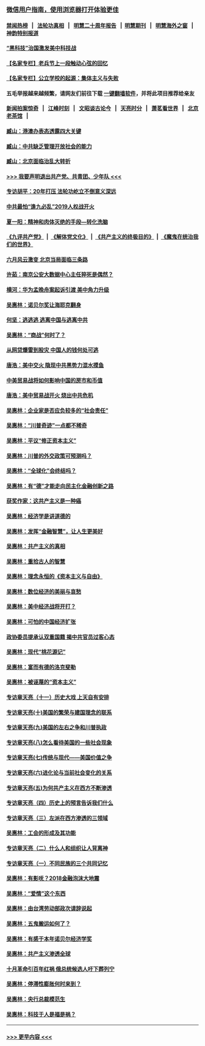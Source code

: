 ### [微信用户指南，使用浏览器打开体验更佳](https://github.com/gfw-breaker/banned-news1/blob/master/indexes/wechat-guide.md?t=0)
#### [禁闻热榜](热点新闻.md?t=0)  &nbsp;&nbsp;|&nbsp;&nbsp; [法轮功真相](https://github.com/gfw-breaker/truth/blob/master/README.md?t=0) &nbsp;&nbsp;|&nbsp;&nbsp; [明慧二十周年报告](https://github.com/gfw-breaker/mh-reports/blob/master/README.md?t=0) &nbsp;&nbsp;|&nbsp;&nbsp;[明慧期刊](https://github.com/gfw-breaker/mh-qikan) &nbsp;&nbsp;|&nbsp;&nbsp; [明慧海外之窗](https://github.com/gfw-breaker/mh-news/blob/master/README.md?t=0) &nbsp;&nbsp;|&nbsp;&nbsp; [神韵特别报道](https://github.com/gfw-breaker/mh-news/blob/master/shenyun.md?t=0)
#### [“黑科技”治国激发美中科技战](../pages/nsc423/n11638056.md?t=02041111) 
#### [【名家专栏】老兵节上一段触动心弦的回忆](../pages/nsc423/n11646016.md?t=02041111) 
#### [【名家专栏】公立学校的起源：集体主义与失败](../pages/nsc423/n11601833.md?t=02041111) 
#### 五毛举报越来越频繁，请网友们前往下载 [一键翻墙软件](https://github.com/gfw-breaker/ssr-accounts)，并将此项目推荐给亲友
#### [新闻拍案惊奇](https://github.com/gfw-breaker/banned-news1/blob/master/pages/link4.md) &nbsp;&nbsp;|&nbsp;&nbsp; [江峰时刻](https://github.com/gfw-breaker/banned-news1/blob/master/pages/link4.md) &nbsp;&nbsp;|&nbsp;&nbsp; [文昭谈古论今](https://github.com/gfw-breaker/banned-news1/blob/master/pages/link4.md) &nbsp;&nbsp;|&nbsp;&nbsp; [天亮时分](https://github.com/gfw-breaker/banned-news1/blob/master/pages/link4.md) &nbsp;&nbsp;|&nbsp;&nbsp; [萧茗看世界](https://github.com/gfw-breaker/banned-news1/blob/master/pages/link4.md) &nbsp;&nbsp;|&nbsp;&nbsp; [北京老茶馆](https://github.com/gfw-breaker/banned-news1/blob/master/pages/link4.md) &nbsp;&nbsp;|&nbsp;&nbsp; 
#### [臧山：港澳办表态透露四大关键](../pages/nsc423/n11421628.md?t=02041111) 
#### [臧山：中共缺乏管理开放社会的能力](../pages/nsc423/n11407457.md?t=02041111) 
#### [臧山：北京面临治乱大转折](../pages/nsc423/n11406895.md?t=02041111) 
#### [>>> 我要声明退出共产党、共青团、少年队 <<<](https://github.com/begood0513/goodnews/blob/master/quit/letter.md) 
#### [专访胡平：20年打压 法轮功屹立不倒意义深远](../pages/nsc423/n11398800.md?t=02041111) 
#### [中共最怕“逢九必乱”2019人权战开火](../pages/nsc423/n11385248.md?t=02041111) 
#### [夏一阳：精神和肉体灭绝的手段—转化洗脑](../pages/nsc423/n11368250.md?t=02041111) 
#### [《九评共产党》](https://github.com/begood0513/9ping.md/blob/master/README.md) &nbsp;|&nbsp; [《解体党文化》](../../../../jtdwh.md/blob/master/README.md)  &nbsp;|&nbsp; [《共产主义的终极目的》](../../../../gczydzjmd.md/blob/master/README.md) &nbsp;|&nbsp; [《魔鬼在统治我们的世界》](../../../../mgztzwmdsj.md/blob/master/README.md) 
#### [六月风云激变 北京当局面临三条路](../pages/nsc423/n11313668.md?t=02041111) 
#### [许茹：南京公安大数据中心主任猝死是偶然？](../pages/nsc423/n11064744.md?t=02041111) 
#### [横河：华为孟晚舟案起诉引渡 美中角力升级](../pages/nsc423/n11027230.md?t=02041111) 
#### [吴惠林：诺贝尔奖让海耶克翻身](../pages/nsc423/n10890049.md?t=02041111) 
#### [何坚：逃逃逃 逃离中国与逃离中共](../pages/nsc423/n10592891.md?t=02041111) 
#### [吴惠林：“商战”何时了？](../pages/nsc423/n10573558.md?t=02041111) 
#### [从网贷爆雷到股灾 中国人的钱何处可逃](../pages/nsc423/n10572800.md?t=02041111) 
#### [唐浩：美中交火 隐现中共黑势力混水摸鱼](../pages/nsc423/n10544040.md?t=02041111) 
#### [中美贸易战将如何影响中国的房市和币值](../pages/nsc423/n10543697.md?t=02041111) 
#### [唐浩：美中贸易战开火 烧出中共危机](../pages/nsc423/n10540126.md?t=02041111) 
#### [吴惠林：企业家是否应负较多的“社会责任”](../pages/nsc423/n10535022.md?t=02041111) 
#### [吴惠林：“川普奇迹”一点都不稀奇](../pages/nsc423/n10512808.md?t=02041111) 
#### [吴惠林：平议“修正资本主义”](../pages/nsc423/n10495724.md?t=02041111) 
#### [吴惠林：川普的外交政策可预测吗？](../pages/nsc423/n10462387.md?t=02041111) 
#### [吴惠林：“全球化”会终结吗？](../pages/nsc423/n10452838.md?t=02041111) 
#### [吴惠林：有“德”才能走向民主化金融创新之路](../pages/nsc423/n10432292.md?t=02041111) 
#### [获奖作家：这共产主义是一种癌](../pages/nsc423/n10431541.md?t=02041111) 
#### [吴惠林：经济学是讲道德的](../pages/nsc423/n10398014.md?t=02041111) 
#### [吴惠林：发挥“金融智慧”，让人生更美好](../pages/nsc423/n10375019.md?t=02041111) 
#### [吴惠林：共产主义的真相](../pages/nsc423/n10351394.md?t=02041111) 
#### [吴惠林：重拾古人的智慧](../pages/nsc423/n10337691.md?t=02041111) 
#### [吴惠林：理念永恒的《资本主义与自由》](../pages/nsc423/n10316274.md?t=02041111) 
#### [吴惠林：数位经济的美丽与哀愁](../pages/nsc423/n10292946.md?t=02041111) 
#### [吴惠林：美中经济战将开打？](../pages/nsc423/n10258825.md?t=02041111) 
#### [吴惠林：可怕的中国经济扩张](../pages/nsc423/n10219147.md?t=02041111) 
#### [政协委员提承认双重国籍 揭中共官员过客心态](../pages/nsc423/n10208809.md?t=02041111) 
#### [吴惠林：现代“桃花源记”](../pages/nsc423/n10185234.md?t=02041111) 
#### [吴惠林：富而有德的洛克斐勒](../pages/nsc423/n10142264.md?t=02041111) 
#### [吴惠林：被诬蔑的“资本主义”](../pages/nsc423/n10124816.md?t=02041111) 
#### [专访章天亮（十一）历史大戏 上天自有安排](../pages/nsc423/n10094905.md?t=02041111) 
#### [专访章天亮(十)美国的繁荣与建国理念的联系](../pages/nsc423/n10094899.md?t=02041111) 
#### [专访章天亮(九)美国的左右之争和川普执政](../pages/nsc423/n10094889.md?t=02041111) 
#### [专访章天亮(八)怎么看待美国的一些社会现象](../pages/nsc423/n10094857.md?t=02041111) 
#### [专访章天亮(七)传统与现代——美国价值之争](../pages/nsc423/n10093140.md?t=02041111) 
#### [专访章天亮(六)进化论与当前社会变化的关系](../pages/nsc423/n10092036.md?t=02041111) 
#### [专访章天亮(五)为何共产主义在西方不断渗透](../pages/nsc423/n10083620.md?t=02041111) 
#### [专访章天亮（四）历史上的预言告诉我们什么](../pages/nsc423/n10083606.md?t=02041111) 
#### [专访章天亮（三）左派在西方渗透的三领域](../pages/nsc423/n10081115.md?t=02041111) 
#### [吴惠林：工会的形成及其功能](../pages/nsc423/n10080633.md?t=02041111) 
#### [专访章天亮（二）什么人和组织让人背离神](../pages/nsc423/n10076637.md?t=02041111) 
#### [专访章天亮（一）不同民族的三个共同记忆](../pages/nsc423/n10074188.md?t=02041111) 
#### [吴惠林：有影呒？2018金融泡沫大地震](../pages/nsc423/n10040534.md?t=02041111) 
#### [吴惠林：“爱情”这个东西](../pages/nsc423/n10019423.md?t=02041111) 
#### [吴惠林：由台湾劳动部政次请辞说起](../pages/nsc423/n9979679.md?t=02041111) 
#### [吴惠林：五鬼搬运如何了？](../pages/nsc423/n9925338.md?t=02041111) 
#### [吴惠林：有感于本年诺贝尔经济学奖](../pages/nsc423/n9871883.md?t=02041111) 
#### [吴惠林：共产主义渗透全球](../pages/nsc423/n9812748.md?t=02041111) 
#### [十月革命引百年红祸 俄总统候选人吁下葬列宁](../pages/nsc423/n9810182.md?t=02041111) 
#### [吴惠林：停滞性膨胀何时来到？](../pages/nsc423/n9764136.md?t=02041111) 
#### [吴惠林：央行总裁模范生](../pages/nsc423/n9728134.md?t=02041111) 
#### [吴惠林：科技于人是福是祸？](../pages/nsc423/n9672982.md?t=02041111) 

----
#### [ >>> 更早内容 <<< ](../indexes/nsc423-earlier.md)
